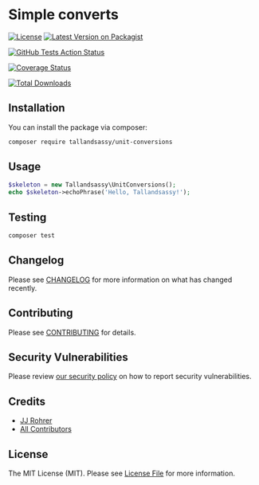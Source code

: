 # Simple converts

[![License](https://img.shields.io/github/license/spatie/enum)](https://github.com/tallandsassy/unit-conversions/blob/master/LICENSE.md)
[![Latest Version on Packagist](https://img.shields.io/packagist/v/tallandsassy/unit-conversions.svg)](https://packagist.org/packages/tallandsassy/unit-conversions)

[![GitHub Tests Action Status](https://img.shields.io/github/workflow/status/tallandsassy/unit-conversions/Tests?label=tests)](https://github.com/tallandsassy/unit-conversions/actions?query=workflow%3ATests+branch%3Amaster)

[![Coverage Status](https://coveralls.io/repos/github/TallAndSassy/unit-conversions/badge.svg?branch=master)](https://coveralls.io/github/TallAndSassy/unit-conversions?branch=master)

[![Total Downloads](https://img.shields.io/packagist/dt/tallandsassy/unit-conversions.svg)](https://packagist.org/packages/tallandsassy/unit-conversions)




## Installation

You can install the package via composer:

```bash
composer require tallandsassy/unit-conversions
```

## Usage

``` php
$skeleton = new Tallandsassy\UnitConversions();
echo $skeleton->echoPhrase('Hello, Tallandsassy!');
```

## Testing

``` bash
composer test
```

## Changelog

Please see [CHANGELOG](CHANGELOG.md) for more information on what has changed recently.

## Contributing

Please see [CONTRIBUTING](.github/CONTRIBUTING.md) for details.

## Security Vulnerabilities

Please review [our security policy](../../security/policy) on how to report security vulnerabilities.

## Credits

- [JJ Rohrer](https://github.com/JJRohrer)
- [All Contributors](../../contributors)

## License

The MIT License (MIT). Please see [License File](LICENSE.md) for more information.
